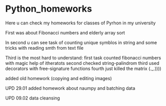 # Python_homeworks

Here u can check my homeworks for classes of Pyrhon in my university

First was about Fibonacci numbers and elderly array sort

In second u can see task of counting unique symblos in string and some tricks with reading smth from text file

Third is the most hard to understand:
first task counted fibonacci numbers with magic help of itheratots
second checked string-palindrom
third used decorators with free-signature functions
fourth just killed the matrix (._.))))

added old homework (copying and editing images)

UPD 29.01 added homework about naumpy and batching data

UPD 09.02 data cleansing
